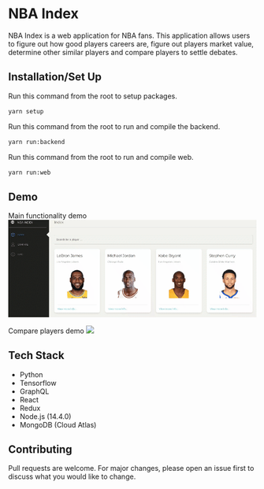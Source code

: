 # NBA Index

NBA Index is a web application for NBA fans.  This application allows users to figure out how good players careers are, figure out players market value, determine other similar players and compare players to settle debates.

## Installation/Set Up

Run this command from the root to setup packages.

```bash
yarn setup
```
Run this command from the root to run and compile the backend.

```bash
yarn run:backend
```
Run this command from the root to run and compile web.


```bash
yarn run:web
```
## Demo
Main functionality demo
![](demo/search.gif)

Compare players demo
![](demo/demo.gif)


## Tech Stack
* Python
* Tensorflow
* GraphQL
* React
* Redux
* Node.js (14.4.0)
* MongoDB (Cloud Atlas)


## Contributing
Pull requests are welcome. For major changes, please open an issue first to discuss what you would like to change.

